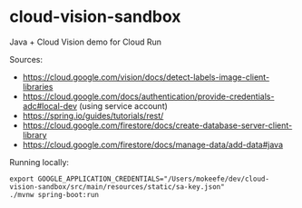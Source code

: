 # cloud-vision-sandbox 

Java + Cloud Vision demo for Cloud Run 


Sources:
- https://cloud.google.com/vision/docs/detect-labels-image-client-libraries
- https://cloud.google.com/docs/authentication/provide-credentials-adc#local-dev (using service account)
- https://spring.io/guides/tutorials/rest/
- https://cloud.google.com/firestore/docs/create-database-server-client-library
- https://cloud.google.com/firestore/docs/manage-data/add-data#java


Running locally:

```
export GOOGLE_APPLICATION_CREDENTIALS="/Users/mokeefe/dev/cloud-vision-sandbox/src/main/resources/static/sa-key.json"
./mvnw spring-boot:run
```